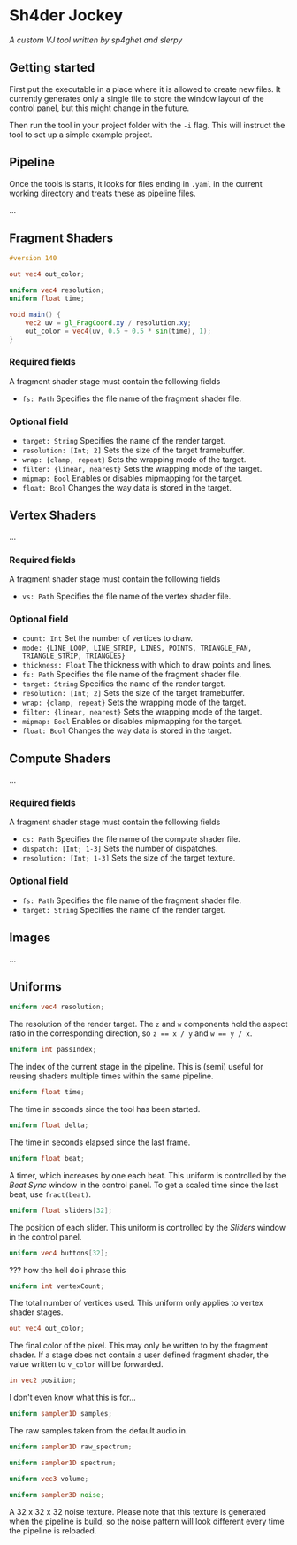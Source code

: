 # Sh4der Jockey
*A custom VJ tool written by sp4ghet and slerpy*

## Getting started

First put the executable in a place where it is allowed to create new files. It currently generates only a single file to store the window layout of the control panel, but this might change in the future.

Then run the tool in your project folder with the `-i` flag. This will instruct the tool to set up a simple example project.

## Pipeline

Once the tools is starts, it looks for files ending in `.yaml` in the current working directory and treats these as pipeline files.

...

## Fragment Shaders

```glsl
#version 140

out vec4 out_color;

uniform vec4 resolution;
uniform float time;

void main() {
    vec2 uv = gl_FragCoord.xy / resolution.xy;
    out_color = vec4(uv, 0.5 + 0.5 * sin(time), 1);
}
```

### Required fields

A fragment shader stage must contain the following fields

 - `fs: Path` Specifies the file name of the fragment shader file.

### Optional field

 - `target: String` Specifies the name of the render target.
 - `resolution: [Int; 2]` Sets the size of the target framebuffer.
 - `wrap: {clamp, repeat}` Sets the wrapping mode of the target.
 - `filter: {linear, nearest}` Sets the wrapping mode of the target.
 - `mipmap: Bool` Enables or disables mipmapping for the target.
 - `float: Bool` Changes the way data is stored in the target.


## Vertex Shaders

...

### Required fields

A fragment shader stage must contain the following fields

 - `vs: Path` Specifies the file name of the vertex shader file.

### Optional field

 - `count: Int` Set the number of vertices to draw.
 - `mode: {LINE_LOOP, LINE_STRIP, LINES, POINTS, TRIANGLE_FAN, TRIANGLE_STRIP, TRIANGLES}`
 - `thickness: Float` The thickness with which to draw points and lines.
 - `fs: Path` Specifies the file name of the fragment shader file.
 - `target: String` Specifies the name of the render target.
 - `resolution: [Int; 2]` Sets the size of the target framebuffer.
 - `wrap: {clamp, repeat}` Sets the wrapping mode of the target.
 - `filter: {linear, nearest}` Sets the wrapping mode of the target.
 - `mipmap: Bool` Enables or disables mipmapping for the target.
 - `float: Bool` Changes the way data is stored in the target.

## Compute Shaders

...

### Required fields

A fragment shader stage must contain the following fields

 - `cs: Path` Specifies the file name of the compute shader file.
 - `dispatch: [Int; 1-3]` Sets the number of dispatches.
 - `resolution: [Int; 1-3]` Sets the size of the target texture.

### Optional field

 - `fs: Path` Specifies the file name of the fragment shader file.
 - `target: String` Specifies the name of the render target.

## Images

...

## Uniforms

```glsl
uniform vec4 resolution;
```
The resolution of the render target.
The `z` and `w` components hold the aspect ratio in the corresponding direction,
so `z == x / y` and `w == y / x`.

```glsl
uniform int passIndex;
```
The index of the current stage in the pipeline.
This is (semi) useful for reusing shaders multiple times within the same pipeline.

```glsl
uniform float time;
```
The time in seconds since the tool has been started.

```glsl
uniform float delta;
```
The time in seconds elapsed since the last frame.

```glsl
uniform float beat;
```
A timer, which increases by one each beat. This uniform is controlled by the _Beat Sync_ window in the control panel. To get a scaled time since the last beat, use `fract(beat)`.

```glsl
uniform float sliders[32];
```
The position of each slider. This uniform is controlled by the _Sliders_ window in the control panel.

```glsl
uniform vec4 buttons[32];
```
??? how the hell do i phrase this

```glsl
uniform int vertexCount;
```
The total number of vertices used. This uniform only applies to vertex shader stages.

```glsl
out vec4 out_color;
```
The final color of the pixel. This may only be written to by the fragment shader. If a stage does not contain a user defined fragment shader, the value written to `v_color` will be forwarded.

```glsl
in vec2 position;
```
I don't even know what this is for...

```glsl
uniform sampler1D samples;
```
The raw samples taken from the default audio in.

```glsl
uniform sampler1D raw_spectrum;
```

```glsl
uniform sampler1D spectrum;
```

```glsl
uniform vec3 volume;
```

```glsl
uniform sampler3D noise;
```
A 32 x 32 x 32 noise texture. Please note that this texture is generated when the pipeline is build, so the noise pattern will look different every time the pipeline is reloaded.
